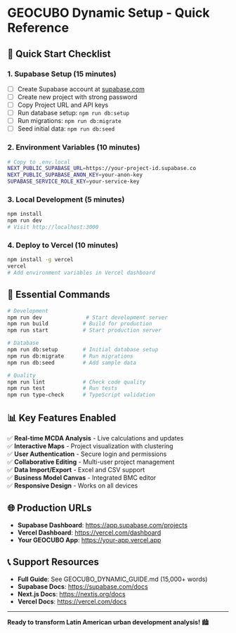# GEOCUBO Dynamic Setup - Quick Reference

## 🚀 Quick Start Checklist

### 1. Supabase Setup (15 minutes)
- [ ] Create Supabase account at [supabase.com](https://supabase.com)
- [ ] Create new project with strong password
- [ ] Copy Project URL and API keys
- [ ] Run database setup: `npm run db:setup`
- [ ] Run migrations: `npm run db:migrate`
- [ ] Seed initial data: `npm run db:seed`

### 2. Environment Variables (10 minutes)
```bash
# Copy to .env.local
NEXT_PUBLIC_SUPABASE_URL=https://your-project-id.supabase.co
NEXT_PUBLIC_SUPABASE_ANON_KEY=your-anon-key
SUPABASE_SERVICE_ROLE_KEY=your-service-key
```

### 3. Local Development (5 minutes)
```bash
npm install
npm run dev
# Visit http://localhost:3000
```

### 4. Deploy to Vercel (10 minutes)
```bash
npm install -g vercel
vercel
# Add environment variables in Vercel dashboard
```

## 🔧 Essential Commands

```bash
# Development
npm run dev              # Start development server
npm run build           # Build for production
npm run start           # Start production server

# Database
npm run db:setup        # Initial database setup
npm run db:migrate      # Run migrations
npm run db:seed         # Add sample data

# Quality
npm run lint            # Check code quality
npm run test            # Run tests
npm run type-check      # TypeScript validation
```

## 📊 Key Features Enabled

✅ **Real-time MCDA Analysis** - Live calculations and updates  
✅ **Interactive Maps** - Project visualization with clustering  
✅ **User Authentication** - Secure login and permissions  
✅ **Collaborative Editing** - Multi-user project management  
✅ **Data Import/Export** - Excel and CSV support  
✅ **Business Model Canvas** - Integrated BMC editor  
✅ **Responsive Design** - Works on all devices  

## 🌐 Production URLs

- **Supabase Dashboard**: https://app.supabase.com/projects
- **Vercel Dashboard**: https://vercel.com/dashboard
- **Your GEOCUBO App**: https://your-app.vercel.app

## 📞 Support Resources

- **Full Guide**: See GEOCUBO_DYNAMIC_GUIDE.md (15,000+ words)
- **Supabase Docs**: https://supabase.com/docs
- **Next.js Docs**: https://nextjs.org/docs
- **Vercel Docs**: https://vercel.com/docs

---

**Ready to transform Latin American urban development analysis!** 🏙️

